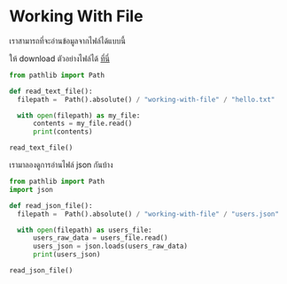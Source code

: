 # Working With File

เราสามารถที่จะอ่านข้อมูลจากไฟล์ได้แบบนี้

ให้ download ตัวอย่างไฟล์ได้ [ที่นี่](../../intro-to-python/working-with-file/hello.txt)

```python
from pathlib import Path

def read_text_file():
  filepath =  Path().absolute() / "working-with-file" / "hello.txt"

  with open(filepath) as my_file:
      contents = my_file.read()
      print(contents)

read_text_file()
```

เรามาลองดูการอ่านไฟล์ json กันบ้าง

```python
from pathlib import Path
import json

def read_json_file():
  filepath =  Path().absolute() / "working-with-file" / "users.json"

  with open(filepath) as users_file:
      users_raw_data = users_file.read()
      users_json = json.loads(users_raw_data)
      print(users_json)

read_json_file()
```
